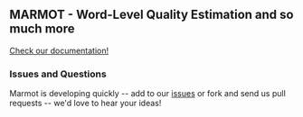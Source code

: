 ## MARMOT - Word-Level Quality Estimation and so much more

[Check our documentation!](http://qe-team.github.io/marmot)

### Issues and Questions
Marmot is developing quickly -- add to our [issues](https://github.com/qe-team/marmot/issues) or fork and send us pull requests -- we'd love to hear your ideas!

